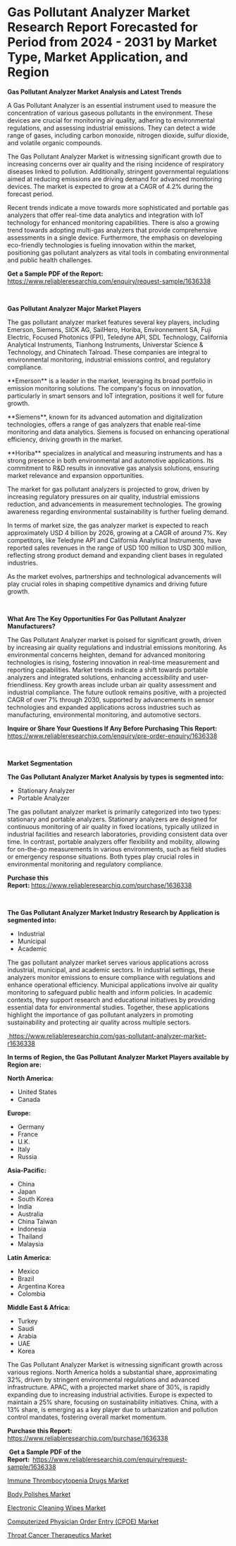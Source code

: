 <p><h1>Gas Pollutant Analyzer Market Research Report Forecasted for Period from 2024 -  2031 by Market Type, Market Application, and Region</h1></p><p><strong>Gas Pollutant Analyzer Market Analysis and Latest Trends</strong></p>
<p><p>A Gas Pollutant Analyzer is an essential instrument used to measure the concentration of various gaseous pollutants in the environment. These devices are crucial for monitoring air quality, adhering to environmental regulations, and assessing industrial emissions. They can detect a wide range of gases, including carbon monoxide, nitrogen dioxide, sulfur dioxide, and volatile organic compounds. </p><p>The Gas Pollutant Analyzer Market is witnessing significant growth due to increasing concerns over air quality and the rising incidence of respiratory diseases linked to pollution. Additionally, stringent governmental regulations aimed at reducing emissions are driving demand for advanced monitoring devices. The market is expected to grow at a CAGR of 4.2% during the forecast period. </p><p>Recent trends indicate a move towards more sophisticated and portable gas analyzers that offer real-time data analytics and integration with IoT technology for enhanced monitoring capabilities. There is also a growing trend towards adopting multi-gas analyzers that provide comprehensive assessments in a single device. Furthermore, the emphasis on developing eco-friendly technologies is fueling innovation within the market, positioning gas pollutant analyzers as vital tools in combating environmental and public health challenges.</p></p>
<p><strong>Get a Sample PDF of the Report:&nbsp;</strong> <a href="https://www.reliableresearchiq.com/enquiry/request-sample/1636338">https://www.reliableresearchiq.com/enquiry/request-sample/1636338</a></p>
<p>&nbsp;</p>
<p><strong>Gas Pollutant Analyzer Major Market Players</strong></p>
<p><p>The gas pollutant analyzer market features several key players, including Emerson, Siemens, SICK AG, SailHero, Horiba, Environnement SA, Fuji Electric, Focused Photonics (FPI), Teledyne API, SDL Technology, California Analytical Instruments, Tianhong Instruments, Universtar Science & Technology, and Chinatech Talroad. These companies are integral to environmental monitoring, industrial emissions control, and regulatory compliance.</p><p>**Emerson** is a leader in the market, leveraging its broad portfolio in emission monitoring solutions. The company's focus on innovation, particularly in smart sensors and IoT integration, positions it well for future growth. </p><p>**Siemens**, known for its advanced automation and digitalization technologies, offers a range of gas analyzers that enable real-time monitoring and data analytics. Siemens is focused on enhancing operational efficiency, driving growth in the market.</p><p>**Horiba** specializes in analytical and measuring instruments and has a strong presence in both environmental and automotive applications. Its commitment to R&D results in innovative gas analysis solutions, ensuring market relevance and expansion opportunities.</p><p>The market for gas pollutant analyzers is projected to grow, driven by increasing regulatory pressures on air quality, industrial emissions reduction, and advancements in measurement technologies. The growing awareness regarding environmental sustainability is further fueling demand.</p><p>In terms of market size, the gas analyzer market is expected to reach approximately USD 4 billion by 2026, growing at a CAGR of around 7%. Key competitors, like Teledyne API and California Analytical Instruments, have reported sales revenues in the range of USD 100 million to USD 300 million, reflecting strong product demand and expanding client bases in regulated industries.</p><p>As the market evolves, partnerships and technological advancements will play crucial roles in shaping competitive dynamics and driving future growth.</p></p>
<p>&nbsp;</p>
<p><strong>What Are The Key Opportunities For Gas Pollutant Analyzer Manufacturers?</strong></p>
<p><p>The Gas Pollutant Analyzer market is poised for significant growth, driven by increasing air quality regulations and industrial emissions monitoring. As environmental concerns heighten, demand for advanced monitoring technologies is rising, fostering innovation in real-time measurement and reporting capabilities. Market trends indicate a shift towards portable analyzers and integrated solutions, enhancing accessibility and user-friendliness. Key growth areas include urban air quality assessment and industrial compliance. The future outlook remains positive, with a projected CAGR of over 7% through 2030, supported by advancements in sensor technologies and expanded applications across industries such as manufacturing, environmental monitoring, and automotive sectors.</p></p>
<p><strong>Inquire or Share Your Questions If Any Before Purchasing This Report:</strong> <a href="https://www.reliableresearchiq.com/enquiry/pre-order-enquiry/1636338">https://www.reliableresearchiq.com/enquiry/pre-order-enquiry/1636338</a></p>
<p>&nbsp;</p>
<p><strong>Market Segmentation</strong></p>
<p><strong>The Gas Pollutant Analyzer Market Analysis by types is segmented into:</strong></p>
<p><ul><li>Stationary Analyzer</li><li>Portable Analyzer</li></ul></p>
<p><p>The gas pollutant analyzer market is primarily categorized into two types: stationary and portable analyzers. Stationary analyzers are designed for continuous monitoring of air quality in fixed locations, typically utilized in industrial facilities and research laboratories, providing consistent data over time. In contrast, portable analyzers offer flexibility and mobility, allowing for on-the-go measurements in various environments, such as field studies or emergency response situations. Both types play crucial roles in environmental monitoring and regulatory compliance.</p></p>
<p><strong>Purchase this Report:&nbsp;</strong><a href="https://www.reliableresearchiq.com/purchase/1636338">https://www.reliableresearchiq.com/purchase/1636338</a></p>
<p>&nbsp;</p>
<p><strong>The Gas Pollutant Analyzer Market Industry Research by Application is segmented into:</strong></p>
<p><ul><li>Industrial</li><li>Municipal</li><li>Academic</li></ul></p>
<p><p>The gas pollutant analyzer market serves various applications across industrial, municipal, and academic sectors. In industrial settings, these analyzers monitor emissions to ensure compliance with regulations and enhance operational efficiency. Municipal applications involve air quality monitoring to safeguard public health and inform policies. In academic contexts, they support research and educational initiatives by providing essential data for environmental studies. Together, these applications highlight the importance of gas pollutant analyzers in promoting sustainability and protecting air quality across multiple sectors.</p></p>
<p><a href="https://www.reliableresearchiq.com/gas-pollutant-analyzer-market-r1636338">&nbsp;https://www.reliableresearchiq.com/gas-pollutant-analyzer-market-r1636338</a></p>
<p><strong>In terms of Region, the Gas Pollutant Analyzer Market Players available by Region are:</strong></p>
<p>
    <p> <strong> North America: </strong>
        <ul>
            <li>United States</li>
            <li>Canada</li>
        </ul>
        </p> 
    <p> <strong> Europe: </strong>
        <ul>
            <li>Germany</li>
            <li>France</li>
            <li>U.K.</li>
            <li>Italy</li>
            <li>Russia</li>
        </ul>
        </p> 
    <p> <strong> Asia-Pacific: </strong>
        <ul>
            <li>China</li>
            <li>Japan</li>
            <li>South Korea</li>
            <li>India</li>
            <li>Australia</li>
            <li>China Taiwan</li>
            <li>Indonesia</li>
            <li>Thailand</li>
            <li>Malaysia</li>
        </ul>
        </p> 
    <p> <strong> Latin America: </strong>
        <ul>
            <li>Mexico</li>
            <li>Brazil</li>
            <li>Argentina Korea</li>
            <li>Colombia</li>
        </ul>
        </p> 
    <p> <strong> Middle East & Africa: </strong>
        <ul>
            <li>Turkey</li>
            <li>Saudi</li>
            <li>Arabia</li>
            <li>UAE</li>
            <li>Korea</li>
        </ul>
    </p>
    </p>
<p><p>The Gas Pollutant Analyzer Market is witnessing significant growth across various regions. North America holds a substantial share, approximating 32%, driven by stringent environmental regulations and advanced infrastructure. APAC, with a projected market share of 30%, is rapidly expanding due to increasing industrial activities. Europe is expected to maintain a 25% share, focusing on sustainability initiatives. China, with a 13% share, is emerging as a key player due to urbanization and pollution control mandates, fostering overall market momentum.</p></p>
<p><strong>Purchase this Report: </strong><a href="https://www.reliableresearchiq.com/purchase/1636338">https://www.reliableresearchiq.com/purchase/1636338</a></p>
<p>&nbsp;<strong>Get a Sample PDF of the Report:&nbsp;&nbsp;</strong><a href="https://www.reliableresearchiq.com/enquiry/request-sample/1636338">https://www.reliableresearchiq.com/enquiry/request-sample/1636338</a></p>
<p><strong></strong></p>
<p><p><a href="https://www.linkedin.com/pulse/market-insights-global-immune-thrombocytopenia-drugs-bnjme">Immune Thrombocytopenia Drugs Market</a></p><p><a href="https://issuu.com/reportprime-2/docs/body-polishes-market-size-2030.pptx_3db49eaf3db02e">Body Polishes Market</a></p><p><a href="https://issuu.com/reportprime-2/docs/electronic-cleaning-wipes-market-si_e7b15e42e7c7f6">Electronic Cleaning Wipes Market</a></p><p><a href="https://medium.com/@shduhmyj76/charting-the-future-comprehensive-analysis-of-the-global-computerized-physician-order-entry-cpoe-7a1ea9ece8d4?postPublishedType=repub">Computerized Physician Order Entry (CPOE) Market</a></p><p><a href="https://www.linkedin.com/pulse/global-throat-cancer-therapeutics-market-focus-application-1ov2e">Throat Cancer Therapeutics Market</a></p></p>